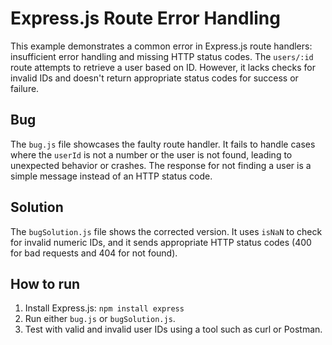 # Express.js Route Error Handling
This example demonstrates a common error in Express.js route handlers: insufficient error handling and missing HTTP status codes.  The `users/:id` route attempts to retrieve a user based on ID.  However, it lacks checks for invalid IDs and doesn't return appropriate status codes for success or failure.

## Bug
The `bug.js` file showcases the faulty route handler.  It fails to handle cases where the `userId` is not a number or the user is not found, leading to unexpected behavior or crashes. The response for not finding a user is a simple message instead of an HTTP status code.

## Solution
The `bugSolution.js` file shows the corrected version.  It uses `isNaN` to check for invalid numeric IDs, and it sends appropriate HTTP status codes (400 for bad requests and 404 for not found).

## How to run
1.  Install Express.js: `npm install express`
2.  Run either `bug.js` or `bugSolution.js`.
3.  Test with valid and invalid user IDs using a tool such as curl or Postman.